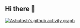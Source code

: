 ## Hi there 👋
[![Ashutosh's github activity graph](https://github-readme-activity-graph.vercel.app/graph?username=Genjuzu)](https://github.com/ashutosh00710/github-readme-activity-graph)
<!--
**Genjuzu/Genjuzu** is a ✨ _special_ ✨ repository because its `README.md` (this file) appears on your GitHub profile.

Here are some ideas to get you started:

- 🔭 I’m currently working on ...
- 🌱 I’m currently learning ...
- 👯 I’m looking to collaborate on ...
- 🤔 I’m looking for help with ...
- 💬 Ask me about ...
- 📫 How to reach me: ...
- 😄 Pronouns: ...
- ⚡ Fun fact: ...
-->

